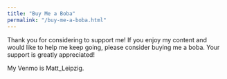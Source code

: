 ```yaml
---
title: "Buy Me a Boba"
permalink: "/buy-me-a-boba.html"
---
```


Thank you for considering to support me! If you enjoy my content and would like to help me keep going, please consider buying me a boba. Your support is greatly appreciated!

My Venmo is Matt_Leipzig.

